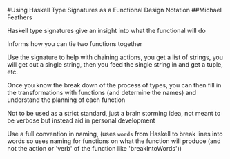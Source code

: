 #Using Haskell Type Signatures as a Functional Design Notation
##Michael Feathers

Haskell type signatures give an insight into what the functional will do

Informs how you can tie two functions together

Use the signature to help with chaining actions, you get a list of strings, you will
get out a single string, then you feed the single string in and get a tuple, etc.

Once you know the break down of the process of types, you can then fill in the
transformations with functions (and determine the names) and understand the planning
of each function

Not to be used as a strict standard, just a brain storming idea, not meant to be
verbose but instead aid in personal development

Use a full convention in naming, (uses `words` from Haskell to break lines into words
so uses naming for functions on what the function will produce (and not the action
or 'verb' of the function like 'breakIntoWords'))
